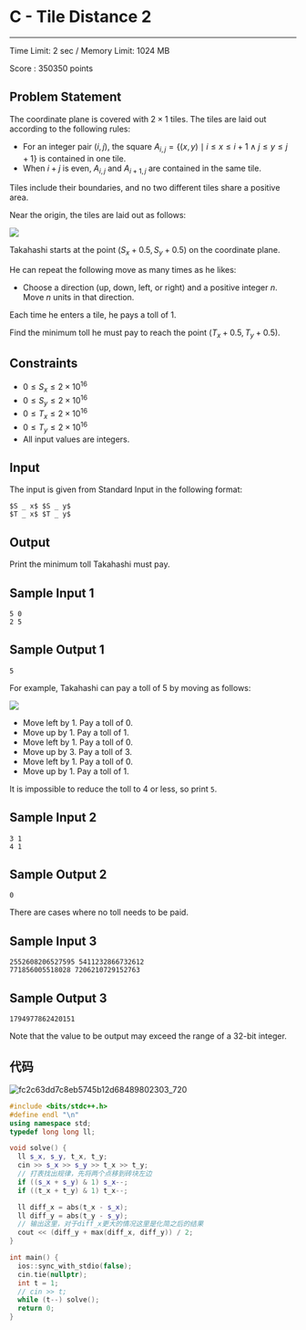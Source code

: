 # C - Tile Distance 2 

------

Time Limit: 2 sec / Memory Limit: 1024 MB

Score : 350350 points

## Problem Statement

The coordinate plane is covered with $2\times1$ tiles. The tiles are laid out according to the following rules:

-   For an integer pair $(i,j)$, the square $A _ {i,j}=\lbrace(x,y)\mid i\leq x\leq i+1\wedge j\leq y\leq j+1\rbrace$ is contained in one tile.
-   When $i+j$ is even, $A _ {i,j}$ and $A _ {i + 1,j}$ are contained in the same tile.

Tiles include their boundaries, and no two different tiles share a positive area.

Near the origin, the tiles are laid out as follows:

![](https://gitee.com/chen-houchao/images/raw/master/202503132353625.png)

Takahashi starts at the point $(S _ x+0.5,S _ y+0.5)$ on the coordinate plane.

He can repeat the following move as many times as he likes:

-   Choose a direction (up, down, left, or right) and a positive integer $n$. Move $n$ units in that direction.

Each time he enters a tile, he pays a toll of $1$.

Find the minimum toll he must pay to reach the point $(T _ x+0.5,T _ y+0.5)$.

## Constraints

-   $0\leq S _ x\leq2\times10 ^ {16}$
-   $0\leq S _ y\leq2\times10 ^ {16}$
-   $0\leq T _ x\leq2\times10 ^ {16}$
-   $0\leq T _ y\leq2\times10 ^ {16}$
-   All input values are integers.

## Input

The input is given from Standard Input in the following format:

```
$S _ x$ $S _ y$
$T _ x$ $T _ y$
```

## Output

Print the minimum toll Takahashi must pay.

## Sample Input 1

```
5 0
2 5
```

## Sample Output 1

```
5
```

For example, Takahashi can pay a toll of $5$ by moving as follows:

![](https://gitee.com/chen-houchao/images/raw/master/202503132353435.png)

-   Move left by $1$. Pay a toll of $0$.
-   Move up by $1$. Pay a toll of $1$.
-   Move left by $1$. Pay a toll of $0$.
-   Move up by $3$. Pay a toll of $3$.
-   Move left by $1$. Pay a toll of $0$.
-   Move up by $1$. Pay a toll of $1$.

It is impossible to reduce the toll to $4$ or less, so print `5`.

## Sample Input 2

```
3 1
4 1
```

## Sample Output 2

```
0
```

There are cases where no toll needs to be paid.

## Sample Input 3

```
2552608206527595 5411232866732612
771856005518028 7206210729152763
```

## Sample Output 3

```
1794977862420151
```

Note that the value to be output may exceed the range of a $32$\-bit integer.

## 代码

![fc2c63dd7c8eb5745b12d68489802303_720](https://gitee.com/chen-houchao/images/raw/master/202503140008944.png)

```cpp
#include <bits/stdc++.h>
#define endl "\n"
using namespace std;
typedef long long ll;

void solve() {
  ll s_x, s_y, t_x, t_y;
  cin >> s_x >> s_y >> t_x >> t_y;
  // 打表找出规律，先将两个点移到砖块左边
  if ((s_x + s_y) & 1) s_x--;
  if ((t_x + t_y) & 1) t_x--;

  ll diff_x = abs(t_x - s_x);
  ll diff_y = abs(t_y - s_y);
  // 输出这里，对于diff_x更大的情况这里是化简之后的结果
  cout << (diff_y + max(diff_x, diff_y)) / 2;
}

int main() {
  ios::sync_with_stdio(false);
  cin.tie(nullptr);
  int t = 1;
  // cin >> t;
  while (t--) solve();
  return 0;
}
```

